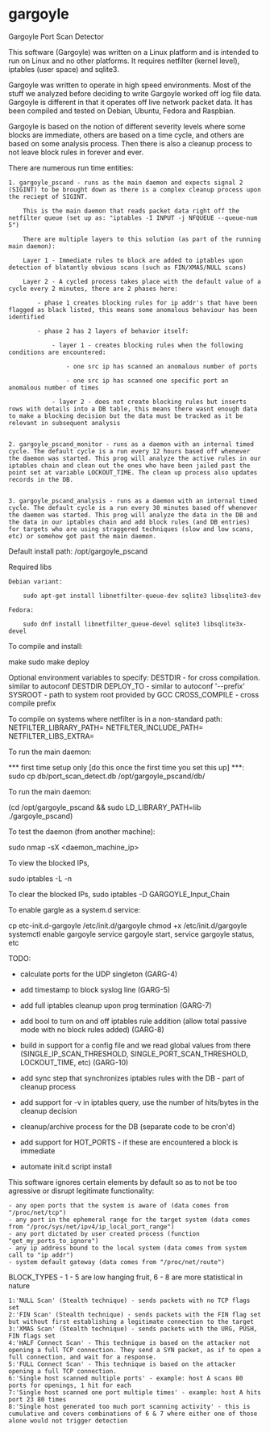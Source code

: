 # gargoyle
Gargoyle Port Scan Detector

This software (Gargoyle) was written on a Linux platform and is intended to run on Linux and no other platforms. It requires netfilter (kernel level), iptables (user space) and sqlite3.

Gargoyle was written to operate in high speed environments. Most of the stuff we analyzed before deciding to write Gargoyle worked off log file data. Gargoyle is different in that it operates off live network packet data. It has been compiled and tested on Debian, Ubuntu, Fedora and Raspbian.

Gargoyle is based on the notion of different severity levels where some blocks are immediate, others are based on a time cycle, and others are based on some analysis process. Then there is also a cleanup process to not leave block rules in forever and ever.

There are numerous run time entities:

	1. gargoyle_pscand - runs as the main daemon and expects signal 2 (SIGINT) to be brought down as there is a complex cleanup process upon the reciept of SIGINT.

		This is the main daemon that reads packet data right off the netfilter queue (set up as: "iptables -I INPUT -j NFQUEUE --queue-num 5")

		There are multiple layers to this solution (as part of the running main daemon):

		Layer 1 - Immediate rules to block are added to iptables upon detection of blatantly obvious scans (such as FIN/XMAS/NULL scans)

		Layer 2 - A cycled process takes place with the default value of a cycle every 2 minutes, there are 2 phases here:

			- phase 1 creates blocking rules for ip addr's that have been flagged as black listed, this means some anomalous behaviour has been identified
		
			- phase 2 has 2 layers of behavior itself:

				- layer 1 - creates blocking rules when the following conditions are encountered:

					- one src ip has scanned an anomalous number of ports

					- one src ip has scanned one specific port an anomalous number of times

				- layer 2 - does not create blocking rules but inserts rows with details into a DB table, this means there wasnt enough data to make a blocking decision but the data must be tracked as it be relevant in subsequent analysis


	2. gargoyle_pscand_monitor - runs as a daemon with an internal timed cycle. The default cycle is a run every 12 hours based off whenever the daemon was started. This prog will analyze the active rules in our iptables chain and clean out the ones who have been jailed past the point set at variable LOCKOUT_TIME. The clean up process also updates records in the DB.


	3. gargoyle_pscand_analysis - runs as a daemon with an internal timed cycle. The default cycle is a run every 30 minutes based off whenever the daemon was started. This prog will analyze the data in the DB and the data in our iptables chain and add block rules (and DB entries) for targets who are using straggered techniques (slow and low scans, etc) or somehow got past the main daemon.


Default install path: /opt/gargoyle_pscand


Required libs

	Debian variant:

		sudo apt-get install libnetfilter-queue-dev sqlite3 libsqlite3-dev

	Fedora:

		sudo dnf install libnetfilter_queue-devel sqlite3 libsqlite3x-devel




To compile and install:

make
sudo make deploy

Optional environment variables to specify:
DESTDIR - for cross compilation. similar to autoconf DESTDIR
DEPLOY_TO - similar to autoconf '--prefix'
SYSROOT - path to system root provided by GCC
CROSS_COMPILE - cross compile prefix

To compile on systems where netfilter is in a non-standard path:
NETFILTER_LIBRARY_PATH=
NETFILTER_INCLUDE_PATH=
NETFILTER_LIBS_EXTRA=

To run the main daemon:

*** first time setup only [do this once the first time you set this up] ***: sudo cp db/port_scan_detect.db /opt/gargoyle_pscand/db/


To run the main daemon:

(cd /opt/gargoyle_pscand && sudo LD_LIBRARY_PATH=lib ./gargoyle_pscand)

To test the daemon (from another machine):

sudo nmap -sX <daemon_machine_ip>

To view the blocked IPs,

sudo iptables -L -n

To clear the blocked IPs,
sudo iptables -D GARGOYLE_Input_Chain <rulenum>

To enable gargle as a system.d service:

cp etc-init.d-gargoyle /etc/init.d/gargoyle
chmod +x /etc/init.d/gargoyle
systemctl enable gargoyle
service gargoyle start, service gargoyle status, etc



TODO:

- calculate ports for the UDP singleton (GARG-4)

- add timestamp to block syslog line (GARG-5)

- add full iptables cleanup upon prog termination (GARG-7)

- add bool to turn on and off iptables rule addition (allow total passive mode with no block rules added) (GARG-8)

- build in support for a config file and we read global values from there (SINGLE_IP_SCAN_THRESHOLD, SINGLE_PORT_SCAN_THRESHOLD, LOCKOUT_TIME, etc) (GARG-10)

- add sync step that synchronizes iptables rules with the DB - part of cleanup process

- add support for -v in iptables query, use the number of hits/bytes in the cleanup decision

- cleanup/archive process for the DB (separate code to be cron'd)

- add support for HOT_PORTS - if these are encountered a block is immediate

- automate init.d script install






This software ignores certain elements by default so as to not be too agressive or disrupt legitimate functionality:

	- any open ports that the system is aware of (data comes from "/proc/net/tcp")
	- any port in the ephemeral range for the target system (data comes from "/proc/sys/net/ipv4/ip_local_port_range")
	- any port dictated by user created process (function "get_my_ports_to_ignore")
	- any ip address bound to the local system (data comes from system call to "ip addr")
	- system default gateway (data comes from "/proc/net/route")




BLOCK_TYPES - 1 - 5 are low hanging fruit, 6 - 8 are more statistical in nature

	1:'NULL Scan' (Stealth technique) - sends packets with no TCP flags set
	2:'FIN Scan' (Stealth technique) - sends packets with the FIN flag set but without first establishing a legitimate connection to the target
	3:'XMAS Scan' (Stealth technique) - sends packets with the URG, PUSH, FIN flags set
	4:'HALF Connect Scan' - This technique is based on the attacker not opening a full TCP connection. They send a SYN packet, as if to open a full connection, and wait for a response.
	5:'FULL Connect Scan' - This technique is based on the attacker opening a full TCP connection.
	6:'Single host scanned multiple ports' - example: host A scans 80 ports for openings, 1 hit for each 
	7:'Single host scanned one port multiple times' - example: host A hits port 23 80 times 
	8:'Single host generated too much port scanning activity' - this is cumulative and covers combinations of 6 & 7 where either one of those alone would not trigger detection


